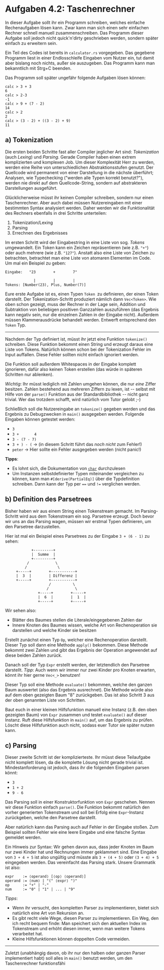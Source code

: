 Aufgaben 4.2: Taschenrechner
============================

In dieser Aufgabe sollt ihr ein Programm schreiben, welches einfache
Rechenaufgaben lösen kann.
Zwar kann man sich einen sehr einfachen Rechner schnell manuell
zusammenschreiben.
Das Programm dieser Aufgabe soll jedoch nicht quick'n'dirty geschrieben werden,
sondern später einfach zu erweitern sein.

Ein Teil des Codes ist bereits in `calculator.rs` vorgegeben.
Das gegebene Programm liest in einer Endlosschleife Eingaben vom Nutzer ein,
tut damit aber bislang noch nichts, außer sie auszugeben.
Das Programm kann man bekanntlich mit Strg+C beenden.

Das Programm soll später ungefähr folgende Aufgaben lösen können:

```
calc > 3 + 3
6
calc > 2-3
-1
calc > 9 + (7 - 2)
14
calc > 2
2
calc > (3 - 2) + ((3 - 2) + 9)
11
```


a) Tokenization
---------------

Die ersten beiden Schritte fast aller Compiler jeglicher Art sind:
*Tokenization* (auch *Lexing*) und *Parsing*.
Gerade Compiler haben einen extrem komplizierten und komplexen Job.
Um dieser Komplexität Herr zu werden, werden eine Reihe von unterschiedlichen
Abstraktionsstufen genutzt.
Der Quellcode wird permanent von einer Darstellung in die nächste überführt;
Analysen, wie Typechecking ("werden alle Typen korrekt benutzt?"), werden nie
direkt auf dem Quellcode-String, sondern auf abstrakteren Darstellungen
ausgeführt.

Glücklicherweise müsst ihr keinen Compiler schreiben, sondern nur einen
Taschenrechner.
Aber auch dabei müssen Nutzereingaben mit einer bestimmten Syntax analysiert
werden.
Daher werden wir die Funktionalität des Rechners ebenfalls in drei Schritte
unterteilen:

1. Tokenization/Lexing
2. Parsing
3. Errechnen des Ergebnisses

Im ersten Schritt wird der Eingabestring in eine Liste von sog. *Tokens*
umgewandelt. Ein Token kann ein Zeichen repräsentieren (wie z.B. `"+"`) oder
auch mehrere (wie z.B. `"127"`).
Anstatt also eine Liste von Zeichen zu betrachten, betrachtet man eine Liste
von atomaren Elementen im Code.
Um mal ein Beispiel zu geben:

```
Eingabe:   "23        +        7"

             |        |        |
Tokens: [Number(23), Plus, Number(7)]
```

Eure erste Aufgabe ist es, einen Typen `Token `zu definieren, der einen Token
darstellt.
Der Tokenization-Schritt produziert nämlich dann `Vec<Token>`.
Wie oben schon gezeigt, muss der Rechner in der Lage sein, Addition und
Subtraktion von beliebigen positiven Ganzzahlen auszuführen (das Ergebnis kann
negativ sein, nur die einzelnen Zahlen in der Eingabe nicht).
Außerdem müssen Klammerausdrücke behandelt werden.
Entwerft entsprechend den `Token` Typ.

---

Nachdem der Typ definiert ist, müsst ihr jetzt eine Funktion `tokenize()`
schreiben.
Diese Funktion bekommt einen String und erzeugt daraus eine Liste von Tokens.
Natürlich können schon bei der Tokenization Fehler im Input auffallen.
Diese Fehler sollten nicht einfach ignoriert werden.

Die Funktion soll außerdem Whitespaces in der Eingabe komplett ignorieren, dafür
also keinen Token erstellen (das würde in späteren Schritten nur ablenken).

*Wichtig*: Ihr müsst lediglich mit Zahlen umgehen können, die nur
*eine* Ziffer besitzen.
Zahlen bestehend aus mehreren Ziffern zu lexen, ist -- selbst mit Hilfe von
der `parse()` Funktion aus der Standardbibliothek -- nicht ganz trivial.
Wer das trotzdem schafft, wird natürlich vom Tutor gelobt ;-)


Schließlich soll die Nutzereingabe an `tokenize()` gegeben werden und das
Ergebnis zu Debugzwecken in `main()` ausgegeben werden.
Folgende Eingaben können getestet werden:

- `3`
- `3 +       4`
- `3 - (7 - 7)`
- `3 + ) - (` -> (in diesem Schritt führt das *noch nicht* zum Fehler!)
- `peter` -> Hier sollte ein Fehler ausgegeben werden (nicht panic!)

**Tipps**:

- Es lohnt sich, die Dokumentation von
  [`char`](https://doc.rust-lang.org/std/primitive.char.html) durchzulesen
- Um Instanzen selbstdefinierter Typen miteinander vergleichen zu können, kann
  man `#[derive(PartialEq)]` über die Typdefinition schreiben. Dann kann der
  Typ per `==` und `!=` verglichen werden.

b) Definition des Parsetrees
----------------------------

Bisher haben wir aus einem String einen Tokenstream gemacht.
Im Parsing-Schritt wird aus dem Tokenstream ein sog. Parsetree erzeugt.
Doch bevor wir uns an das Parsing wagen, müssen wir erstmal Typen definieren,
um den Parsetree darzustellen.

Hier ist mal ein Beispiel eines Parsetrees zu der Eingabe `3 + (6 - 1)` zu
sehen:

```
            +---------+
            |  Summe  |
            +---------+
          /            \
         /              \
     +-----+        +-----------+
     |  3  |        | Differenz |
     +-----+        +-----------+
                    /          \
                   /            \
               +-----+        +-----+
               |  6  |        |  1  |
               +-----+        +-----+
```

Wir sehen also:

- Blätter des Baumes stellen die Literale/eingegebenen Zahlen dar
- Innere Knoten des Baumes wissen, welche Art von Rechenoperation sie
  darstellen und welche Kinder sie besitzen

Erstellt zunächst einen Typ `Op`, welcher eine Rechenoperation darstellt.
Dieser Typ soll dann eine Methode `apply()` bekommen.
Diese Methode bekommt zwei Zahlen und gibt das Ergebnis der Operation
angewendet auf diese beiden Zahlen zurück.

Danach soll der Typ `Expr` erstellt werden, der letztendlich den Parsetree
darstellt.
*Tipp*: Auch wenn wir immer nur zwei Kinder pro Knoten erwarten, könnt ihr hier
gerne `Vec<_>` benutzen!

Dieser Typ soll eine Methode `evaluate()` bekommen, welche den ganzen Baum
auswertet (also das Ergebnis ausrechnet).
Die Methode würde also auf dem oben gezeigten Baum "8" zurückgeben.
Das ist also Schritt 3 aus der oben genannten Liste von Schritten.

Baut euch in einer kleinen Hilfsfunktion manuell eine Instanz (z.B. den oben
gezeigten Baum) von `Expr` zusammen und testet `evaluate()` auf dieser Instanz.
Ruft diese Hilfsfunktion in `main()` auf, um das Ergebnis zu prüfen.
Löscht diese Hilfsfunktion auch nicht, sodass euer Tutor sie später nutzen
kann.


c) Parsing
----------

Dieser zweite Schritt ist der komplizierteste.
Ihr müsst diese Teilaufgabe nicht komplett lösen, da die komplette Lösung
nicht gerade trivial ist.
Mindestanforderung ist jedoch, dass ihr die folgenden Eingaben parsen könnt:

- `3`
- `1 + 2`
- `9 - 6`

Das Parsing soll in einer Konstruktorfunktion von `Expr` geschehen.
Nennen wir diese Funktion einfach `parse()`.
Die Funktion bekommt natürlich den vorher generierten Tokenstream und soll
bei Erfolg eine `Expr`-Instanz zurückgeben, welche den Parsetree darstellt.

Aber natürlich kann das Parsing auch auf Fehler in der Eingabe stoßen.
Zum Beispiel sollten Fehler wie eine leere Eingabe und eine falsche Syntax
gemeldet werden.

Ein Hinweis zur Syntax: Wir gehen davon aus, dass jeder Knoten im Baum nur zwei
Kinder hat und Rechnungen immer geklammert sind.
Eine Eingabe von `3 + 4 + 5` ist also ungültig und müsste als `3 + (4 + 5)`
oder `(3 + 4) + 5` eingegeben werden.
Das vereinfacht das Parsing stark.
Unsere Grammatik ist also:

```
expr    := ⟨operand⟩ [⟨op⟩ ⟨operand⟩]
operand := ⟨num⟩ | "(" ⟨expr⟩ ")"
op      := "+" | "-"
num     := "0" | "1" | ... | "9"
```

*Tipps*:

- Wenn ihr versucht, den kompletten Parser zu implementieren, bietet
  sich natürlich eine Art von Rekursion an.
- Es gibt recht viele Wege, diesen Parser zu implementieren. Ein Weg, den ich
  recht bequem finde: Man speichert sich den aktuellen Index im Tokenstream
  und erhöht diesen immer, wenn man weitere Tokens verarbeitet hat.
- Kleine Hilfsfunktionen können doppelten Code vermeiden.


---

Zuletzt (unabhängig davon, ob ihr nur den halben oder ganzen Parser
implementiert habt) soll alles in `main()` benutzt werden, um den
Taschenrechner funktionsfähi